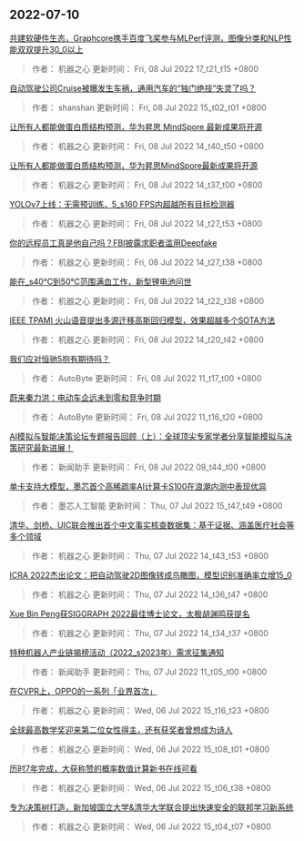
## 2022-07-10

 [共建软硬件生态，Graphcore携手百度飞桨参与MLPerf评测，图像分类和NLP性能双双提升30_0以上](https://www.jiqizhixin.com/articles/2022-07-08-14)

> 作者： 机器之心  更新时间： Fri, 08 Jul 2022 17_t21_t15 +0800

 [自动驾驶公司Cruise被曝发生车祸，通用汽车的“独门绝技”失灵了吗？](https://www.jiqizhixin.com/articles/2022-07-08-11)

> 作者： shanshan  更新时间： Fri, 08 Jul 2022 15_t02_t01 +0800

 [让所有人都能做蛋白质结构预测，华为昇思 MindSpore 最新成果将开源](https://www.jiqizhixin.com/articles/2022-07-08-10)

> 作者： 机器之心  更新时间： Fri, 08 Jul 2022 14_t40_t50 +0800

 [让所有人都能做蛋白质结构预测，华为昇思MindSpore最新成果将开源](https://www.jiqizhixin.com/articles/2022-07-08-9)

> 作者： 机器之心  更新时间： Fri, 08 Jul 2022 14_t37_t00 +0800

 [YOLOv7上线：无需预训练，5_s160 FPS内超越所有目标检测器](https://www.jiqizhixin.com/articles/2022-07-08-3)

> 作者： 机器之心  更新时间： Fri, 08 Jul 2022 14_t27_t53 +0800

 [你的远程员工真是他自己吗？FBI披露求职者滥用Deepfake](https://www.jiqizhixin.com/articles/2022-07-08-8)

> 作者： 机器之心  更新时间： Fri, 08 Jul 2022 14_t27_t38 +0800

 [能在_s40℃到50℃范围满血工作，新型锂电池问世](https://www.jiqizhixin.com/articles/2022-07-08-7)

> 作者： 机器之心  更新时间： Fri, 08 Jul 2022 14_t22_t38 +0800

 [IEEE TPAMI   火山语音提出多源迁移高斯回归模型，效果超越多个SOTA方法](https://www.jiqizhixin.com/articles/2022-07-08-6)

> 作者： 机器之心  更新时间： Fri, 08 Jul 2022 14_t20_t42 +0800

 [我们应对恒驰5抱有期待吗？](https://www.jiqizhixin.com/articles/2022-07-08-5)

> 作者： AutoByte  更新时间： Fri, 08 Jul 2022 11_t17_t00 +0800

 [蔚来秦力洪：电动车企远未到零和竞争时期](https://www.jiqizhixin.com/articles/2022-07-08-4)

> 作者： AutoByte  更新时间： Fri, 08 Jul 2022 11_t16_t20 +0800

 [AI模拟与智能决策论坛专题报告回顾（上）：全球顶尖专家学者分享智能模拟与决策研究最新进展！](https://www.jiqizhixin.com/articles/2022-07-08)

> 作者： 新闻助手  更新时间： Fri, 08 Jul 2022 09_t44_t00 +0800

 [单卡支持大模型，墨芯首个高稀疏率AI计算卡S100在浪潮内测中表现优异](https://www.jiqizhixin.com/articles/2022-07-07-7)

> 作者： 墨芯人工智能  更新时间： Thu, 07 Jul 2022 15_t47_t49 +0800

 [清华、剑桥、UIC联合推出首个中文事实核查数据集：基于证据、涵盖医疗社会等多个领域](https://www.jiqizhixin.com/articles/2022-07-07-5)

> 作者： 机器之心  更新时间： Thu, 07 Jul 2022 14_t43_t53 +0800

 [ICRA 2022杰出论文：把自动驾驶2D图像转成鸟瞰图，模型识别准确率立增15_0](https://www.jiqizhixin.com/articles/2022-07-07-4)

> 作者： 机器之心  更新时间： Thu, 07 Jul 2022 14_t36_t47 +0800

 [Xue Bin Peng获SIGGRAPH 2022最佳博士论文，太极胡渊鸣获提名](https://www.jiqizhixin.com/articles/2022-07-07-3)

> 作者： 机器之心  更新时间： Thu, 07 Jul 2022 14_t34_t37 +0800

 [特种机器人产业链揭榜活动（2022_s2023年）需求征集通知](https://www.jiqizhixin.com/articles/2022-07-07-2)

> 作者： 新闻助手  更新时间： Thu, 07 Jul 2022 11_t05_t00 +0800

 [在CVPR上，OPPO的一系列「业界首次」](https://www.jiqizhixin.com/articles/2022-07-06-11)

> 作者： 机器之心  更新时间： Wed, 06 Jul 2022 15_t16_t23 +0800

 [全球最高数学奖迎来第二位女性得主，还有获奖者曾想成为诗人](https://www.jiqizhixin.com/articles/2022-07-06-10)

> 作者： 机器之心  更新时间： Wed, 06 Jul 2022 15_t08_t01 +0800

 [历时7年完成，大获称赞的概率数值计算新书在线可看](https://www.jiqizhixin.com/articles/2022-07-06-9)

> 作者： 机器之心  更新时间： Wed, 06 Jul 2022 15_t06_t38 +0800

 [专为决策树打造，新加坡国立大学&清华大学联合提出快速安全的联邦学习新系统](https://www.jiqizhixin.com/articles/2022-07-06-8)

> 作者： 机器之心  更新时间： Wed, 06 Jul 2022 15_t04_t07 +0800

